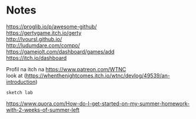 # Notes

https://proglib.io/p/awesome-github/  
https://gertygame.itch.io/gerty  
http://lvoursl.github.io/  
http://ludumdare.com/compo/  
https://gamejolt.com/dashboard/games/add  
https://itch.io/dashboard


Profil na itch
na https://www.patreon.com/WTNC  
look at (https://whenthenightcomes.itch.io/wtnc/devlog/49539/an-introduction)

  
    sketch lab

  
  https://www.quora.com/How-do-I-get-started-on-my-summer-homework-with-2-weeks-of-summer-left
